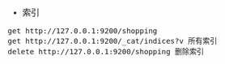 <span  style="font-family: Simsun,serif; font-size: 17px; ">

- 索引
~~~
get http://127.0.0.1:9200/shopping
get http://127.0.0.1:9200/_cat/indices?v 所有索引
delete http://127.0.0.1:9200/shopping 删除索引
~~~

</span>